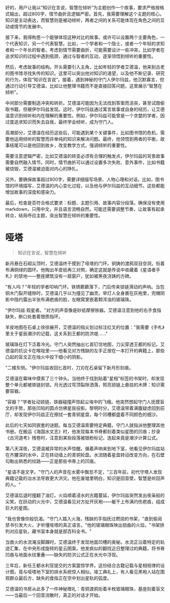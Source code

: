 <ReasoningChainRenderer>
好的，用户让我以“知识在言说，智慧在倾听”为主题创作一个故事，要求严格按格式输出，超过800字，情节曲折且逻辑严密。首先，我需要理解这个主题的核心。知识是主动表达，而智慧则是被动倾听，两者之间的关系可能体现在角色之间的互动或情节的发展中。

接下来，我得构思一个能够体现这种对比的故事。或许可以设置两个主要角色，一个代表知识，另一个代表智慧。比如，一个学者和一个隐士，或者一个年轻的求知者和一个年长的智者。考虑到情节需要曲折，可能需要设计一些冲突，比如学者在追求知识的过程中遇到瓶颈，通过与智者的互动，逐渐领悟到倾听的重要性。

然后，考虑故事的结构。开头需要引入主角，比如年轻的学者艾德温，他来到古老的图书馆寻找失传的知识。这里可以突出他对知识的渴望，以及他不断记录、研究的行为，体现“知识在言说”。接着，遇到神秘的守门人伊尔玛兹，他沉默寡言，但通过行动引导艾德温，比如让他整理书籍而不是直接回答问题，这里展示“智慧在倾听”。

中间部分需要制造冲突和转折。艾德温可能因为无法找到答案而沮丧，甚至试图偷取书籍，但被伊尔玛兹发现。这时，伊尔玛兹通过寓言故事或自身的经历，让艾德温意识到倾听和内在理解的重要性。例如，伊尔玛兹可能曾是一个贪婪的学者，因过度追求知识而失去自我，最终学会倾听，成为守门人。

高潮部分，艾德温在经历这些后，可能遇到某个关键事件，比如图书馆的危机，需要他运用倾听的智慧而非单纯的知识来解决问题。最终，他领悟到两者的平衡，故事结尾可以是他回到故乡，改变教学方式，强调倾听的重要性。

需要注意逻辑严密，比如艾德温的转变必须有合理的触发点，伊尔玛兹的背景故事需要自然融入情节。同时，情节曲折可以通过设置多次失败、意外事件，比如书籍被烧毁，艾德温被迫面对内心的挣扎。

另外，要确保故事超过800字，需要详细描写场景、人物心理和对话。比如，图书馆的环境描写，艾德温的内心变化过程，以及他与伊尔玛兹的互动细节。这些都能增加故事的深度和感染力。

最后，检查是否符合格式要求：标题、主题引用、故事内容分段落。确保没有使用markdown，只用中文，并且语言流畅自然。可能还需要调整节奏，让故事有起承转合，结局呼应主题，突出智慧在倾听的重要性。
</ReasoningChainRenderer>

# 哑塔

> 知识在言说，智慧在倾听

新月悬在石砌尖顶时，艾德温终于摸到了哑塔的门环。铜铸的渡鸦双目空洞，衔着布满铜绿的圆环。他掏出羊皮纸再三对照，确定这就是传说中收藏着《星语者手札》的禁地——整座建筑没有一扇窗户，犹如被黑夜浇铸的方碑。

"有人吗？"年轻的学者叩响门环。铁锈簌簌落下，门后传来锁链滑动的声响。当包铜木门裂开缝隙时，艾德温几乎以为撞见了幽灵。举灯人全身裹在灰袍里，兜帽阴影中隐约露出半张布满疤痕的脸，左眼窝里嵌着颗浑浊的玻璃珠。

"伊尔玛兹·观星者。"对方的声音像是砂纸摩擦铁器。艾德温注意到他的右手食指缺失，断口处套着银质指环。

羊皮地图在石桌上徐徐展开，艾德温的指尖划过标注红叉的位置："我需要《手札》里关于星辰潮汐的记载，这关系到王都的防洪堤......"

玻璃珠在灯下泛着冷光。守门人突然抽出匕首钉住地图，刀尖穿透王都的标记。艾德温的抗议卡在喉咙里——他看见对方残缺的左手正按在一本打开的典籍上，那些凸起的盲文正在烛火中投下细小的阴影。

"二楼东侧。"伊尔玛兹收回匕首时，刀刃在石桌留下新月形刻痕。

艾德温在霉味中摸索了三个钟头。当他终于找到贴着"星相"标签的书架时，却发现整个单元都被铁链封锁。月光透过穹顶裂隙洒落，照亮锁链上悬挂的木牌：知识需要容器。

"容器？"学者扯动锁链，铁器碰撞声惊起尘埃中的飞蛾。他突然想起守门人抚摸盲文的手势，那些凹陷的圆点仿佛星辰投影。黎明时分，艾德温带着满腹疑虑回到前厅，却发现伊尔玛兹正在擦拭一套青铜星盘，每个凹槽都盛着不同颜色的细沙。

此后的七天如同嵌套的谜题。每当艾德温索要特定典籍，守门人就指派他整理其他书册。在搬运《海国水文志》时，他发现每本书脊都刻着类似星图的凹痕；抄录《古河道考》残卷时，注意到某些段落被银粉标记，连起来竟是潮汐计算公式。

第八天深夜，艾德温被异常的水声惊醒。循着声响来到地下室，他看见伊尔玛兹站在齐腰深的水中，正在转动墙上的青铜轮盘。水流随着星盘转动改变方向，在石壁勾勒出熟悉的纹路——正是那些书脊上的凹痕。

"星语不是文字。"守门人的声音在水雾中飘忽不定，"三百年前，初代守塔人发现典籍记载的治水法导致更大洪灾。他在废墟里明白，知识是回音壁，智慧是听回声的人。"

艾德温后退时撞翻了油灯。火焰顺着浸水的古籍蔓延，伊尔玛兹突然发出夜枭般的尖笑。在跃动的火光中，艾德温看见对方扯开灰袍——躯干上布满灼伤疤痕，组成巨大的星图。

"我也曾像你般饥渴。"守门人踏入火海，残缺的手指抚过燃烧的书架，"直到偷阅禁书引发大火，才听懂哑塔的真正语言。"他的玻璃眼珠映出扭曲的火焰，"书架排列对应星轨，藏书室本身就是部百科全书。"

当救火的水流淹没脚踝时，艾德温终于发现地面凹槽的奥秘。水流正沿着特定的轨迹汇集，在中央形成旋转的星云图案。他发疯似的翻找近日整理过的典籍，将书脊凹痕与地面水纹重叠——缺失的防洪公式正在水光中浮现。

三年后，新任王都水利官提交的方案震惊学界。这份结合古籍记载与星相规律的设计图，竟与哑塔地下室的排水系统惊人相似。竣工典礼上，有人看见黑袍人站在围观群众最后方，缺失的食指正在空中划出星轨的弧度。

艾德温的书房从此多了一件神秘赠礼：青铜渡鸦衔着半枚玻璃眼珠，基座刻着盲文——当最后一个回音消散时，真正的对话才开始。